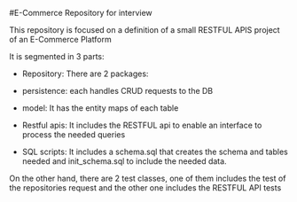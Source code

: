#E-Commerce Repository for interview

This repository is focused on a definition of a small RESTFUL APIS project of an E-Commerce Platform

It is segmented in 3 parts:

- Repository: There are 2 packages:
-   persistence: each handles CRUD requests to the DB
-   model: It has the entity maps of each table

- Restful apis: It includes the RESTFUL api to enable an interface to process the needed queries
- SQL scripts: It includes a schema.sql that creates the schema and tables needed and init_schema.sql to include the needed data.


On the other hand, there are 2 test classes, one of them includes the test of the repositories request and the other one includes the RESTFUL API tests
